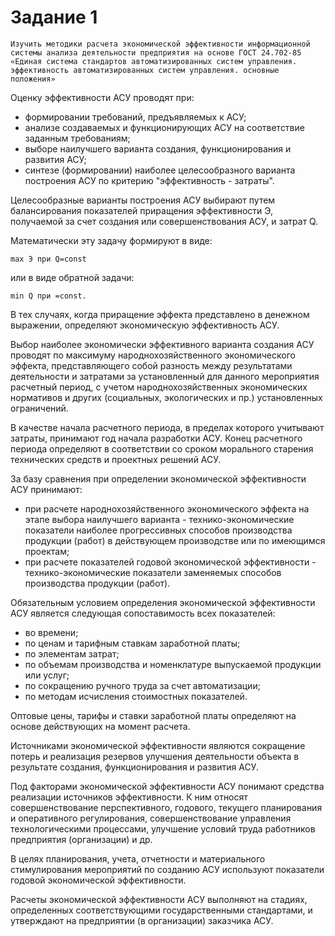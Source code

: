 # Задание 1

`Изучить методики расчета экономической эффективности информационной системы анализа деятельности предприятия на основе ГОСТ 24.702-85 «Единая система стандартов автоматизированных систем управления. эффективность автоматизированных систем управления. основные положения»`

Оценку эффективности АСУ проводят при:

- формировании требований, предъявляемых к АСУ;
- анализе создаваемых и функционирующих АСУ на соответствие заданным требованиям;
- выборе наилучшего варианта создания, функционирования и развития АСУ;
- синтезе (формировании) наиболее целесообразного варианта построения АСУ по критерию "эффективность - затраты".

Целесообразные варианты построения АСУ выбирают путем балансирования показателей приращения эффективности Э, получаемой за счет создания или совершенствования АСУ, и затрат Q.

Математически эту задачу формируют в виде:

    max Э при Q=const

или в виде обратной задачи:

    min Q при =const.

В тех случаях, когда приращение эффекта представлено в денежном выражении, определяют экономическую эффективность АСУ.

Выбор наиболее экономически эффективного варианта создания АСУ проводят по максимуму народнохозяйственного экономического эффекта, представляющего собой разность между результатами деятельности и затратами за установленный для данного мероприятия расчетный период, с учетом народнохозяйственных экономических нормативов и других (социальных, экологических и пр.) установленных ограничений.

В качестве начала расчетного периода, в пределах которого учитывают затраты, принимают год начала разработки АСУ. Конец расчетного периода определяют в соответствии со сроком морального старения технических средств и проектных решений АСУ.

За базу сравнения при определении экономической эффективности АСУ принимают:

- при расчете народнохозяйственного экономического эффекта на этапе выбора наилучшего варианта - технико-экономические показатели наиболее прогрессивных способов производства продукции (работ) в действующем производстве или по имеющимся проектам;
- при расчете показателей годовой экономической эффективности - технико-экономические показатели заменяемых способов производства продукции (работ).

Обязательным условием определения экономической эффективности АСУ является следующая сопоставимость всех показателей:

- во времени;
- по ценам и тарифным ставкам заработной платы;
- по элементам затрат;
- по объемам производства и номенклатуре выпускаемой продукции или услуг;
- по сокращению ручного труда за счет автоматизации;
- по методам исчисления стоимостных показателей.

Оптовые цены, тарифы и ставки заработной платы определяют на основе действующих на момент расчета.

Источниками экономической эффективности являются сокращение потерь и реализация резервов улучшения деятельности объекта в результате создания, функционирования и развития АСУ.

Под факторами экономической эффективности АСУ понимают средства реализации источников эффективности.
К ним относят совершенствование перспективного, годового, текущего планирования и оперативного регулирования, совершенствование управления технологическими процессами, улучшение условий труда работников предприятия (организации) и др.

В целях планирования, учета, отчетности и материального стимулирования мероприятий по созданию АСУ используют показатели годовой экономической эффективности.

Расчеты экономической эффективности АСУ выполняют на стадиях, определенных соответствующими государственными стандартами, и утверждают на предприятии (в организации) заказчика АСУ.

